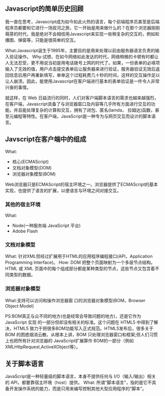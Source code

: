 ## Javascript的简单历史回顾
  我一直在思考，Javascript成为如今如此火热的语言，每个前端程序员甚至是后端程序员都要和它进行一场拔河之旅，它一开始是用来做什么的？在那个浏览器刚刚萌芽的时代，我是绝对不会相信用Javascript来实现一些稍复杂的交互的，例如轮播图、弹窗等，只能是很简单的交互。
  
  What:Javascript诞生于1995年，主要目的是用来处理以前由服务器语言负责的输入验证操作。
  Why:试想，在如今网络如此发达的时代，网络稍微的卡顿有时都让人无法忍受，更不用说当初是用电话拨号上网的时代了。如果，一份表单的必填项输入了无效的值，用户点击提交表单后让服务器来进行验证，服务器验证无效后返回信息后用户再重新填写，单单这个过程耗费几十秒的时间，这样的交互操作足以让人崩溃。因此，能使用Javascript在客户端进行基本的表单验证是一件令人非常兴奋的事情。

  就这样，在 Web 日益流行的同时，人们对客户端脚本语言的需求也越来越强烈，在客户端，Javascript具备了与浏览器窗口及内容等几乎所有方面进行交互的功能。并且能处理复杂的计算和交互，拥有了闭包、匿名(lamda， 拉姆达)函数，甚至元编程等特性。在客户端，JavaScript是一种专为与网页交互而设计的脚本语言。

## Javscript在客户端中的组成
  What:
  - 核心(ECMAScript)
  - 文档对象模型(DOM)
  - 浏览器对象模型(BOM)
  
  Web浏览器只是ECMAScript的宿主环境之一。浏览器提供了ECMAScript的基本实现，也提供了语言的扩展，以便语言与环境之间对接交互。

### 其他的宿主环境
What:
- Node(一种服务端 JavaScript 平台)
- Adobe Flash

### 文档对象模型
What:
针对XML但经过扩展用于HTML的应用程序编程接口(API，Application Programming Interface)。
How:
DOM 把整个页面映射为一个多层节点结构。HTML 或 XML 页面中的每个组成部分都是某种类型的节点，这些节点又包含着不同类型的数据。

### 浏览器对象模型
What:支持可以访问和操作浏览器窗 口的浏览器对象模型(BOM，Browser Object Model)

PS:BOM真正与众不同的地方(也是经常会导致问题的地方)，还是它作为 JavaScript 实现 的一部分但却没有相关的标准。这个问题在 HTML5 中得到了解决，HTML5 致力于把很多BOM功能写入正式规范。HTML5发布后，很多关于 BOM 的困惑烟消云散。从根本上讲，BOM 只处理浏览器窗口和框架;但人们习惯上也把所有针对浏览器的 JavaScript扩展算作 BOM的一部分（例如XMLHttpRequest,ActiveXObject等）。

## 关于脚本语言
JavaScript是一种轻量级的脚本语言，本身不提供任何与 I/O（输入/输出）相关的 API，都要靠宿主环境（host）提供。
What:
所谓“脚本语言”，指的是它不具备开发操作系统的能力，而是只用来编写控制其他大型应用程序的“脚本”。
